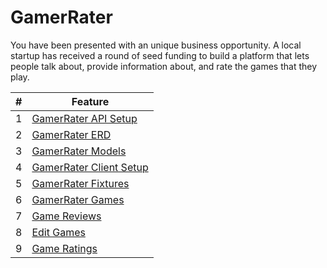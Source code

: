 # GamerRater

You have been presented with an unique business opportunity. A local startup has received a round of seed funding to build a platform that lets people talk about, provide information about, and rate the games that they play.

| # | Feature |
|--|--|
| 1 | [GamerRater API Setup][1] |
| 2 | [GamerRater ERD][2] |
| 3 | [GamerRater Models][3] |
| 4 | [GamerRater Client Setup][4] |
| 5 | [GamerRater Fixtures][5] |
| 6 | [GamerRater Games][6] |
| 7 | [Game Reviews][7] |
| 8 | [Edit Games][8] |
| 9 | [Game Ratings][9] |


[1]:	./chapters/GR_SETUP.md
[2]:	./chapters/GR_ERD.md
[3]:	./chapters/GR_MODELS.md
[4]:	./chapters/GR_CLIENT.md
[5]:	./chapters/GR_FIXTURES.md
[6]:	./chapters/GR_GAMES.md
[7]:	./chapters/GR_REVIEWS.md
[8]:	./chapters/GR_EDIT_GAME.md
[9]:	./chapters/GR_GAME_RATINGS.md
